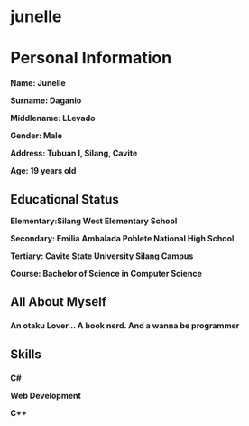 # junelle
<htmL>
<head>
<body> 
</head>
      <h1>Personal Information</h1>
      <p><b>Name: Junelle</p>
      <p><b>Surname: Daganio</p>
      <p><b>Middlename: LLevado</p>
      <p><b>Gender: Male</p>
      <p><b>Address: Tubuan I, Silang, Cavite</p>
      <p><b>Age: 19 years old</p>
      <h2>Educational Status</h2>
      <p><b>Elementary:Silang West Elementary School</p>
      <p><b>Secondary: Emilia Ambalada Poblete National High School</p>
      <p><b>Tertiary: Cavite State University Silang Campus</p>
      <p><b>Course: Bachelor of Science in Computer Science</p>
      <h2><p>All About Myself </p></h2>
      <p>An otaku Lover... A book nerd. And a wanna be programmer</p>
      <h2><p>Skills </p></h2>
      <p>C#</p>
      <p>Web Development</p>
      <p>C++</p>

</body>
</html>

     
